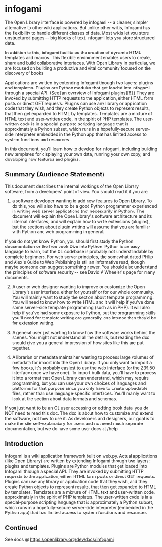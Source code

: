 # infogami

The Open Library interface is powered by infogami -- a cleaner, simpler alternative to other wiki applications. But unlike other wikis, Infogami has the flexibility to handle different classes of data. Most wikis let you store unstructured pages -- big blocks of text. Infogami lets you store structured data.

In addition to this, infogami facilitates the creation of dynamic HTML templates and macros. This flexible environment enables users to create, share and build collaborative interfaces. With Open Library in particular, we are focused on building a productive and vital community focused on the discovery of books.

Applications are written by extending Infogami through two layers: plugins and templates. Plugins are Python modules that get loaded into Infogami through a special API. (See [an overview of Infogami plugins][6].) They are invoked by submitting HTTP requests to the application, either HTML form posts or direct GET requests. Plugins can use any library or application code that they wish, and they create Python objects to represent results, that then get expanded to HTML by templates. Templates are a mixture of HTML text and user-written code, in the spirit of PHP templates. The user-written code is in a special-purpose scripting language that is approximately a Python subset, which runs in a hopefully-secure server-side interpreter embedded in the Python app that has limited access to system functions and resources.

In this document, you'll learn how to develop for infogami, including building new templates for displaying your own data, running your own copy, and developing new features and plugins.

## Summary (Audience Statement)

This document describes the internal workings of the Open Library software, from a developers' point of view. You should read it if you are:

1) a software developer wanting to add new features to Open Library. To do this, you will also have to be a good Python programmer experienced in writing web server applications (not necessarily in Python). The document will explain the Open Library's software architecture and its internal interfaces, and will explain how to write extensions (plugins), but the sections about plugin writing will assume that you are familiar with Python and web programming in general.

If you do not yet know Python, you should first study the Python documentation or the free book Dive into Python. Python is an easy language to learn, but the OL codebase is probably not understandable by complete beginners.
For web server principles, the somewhat dated Philip and Alex's Guide to Web Publishing is still an informative read, though maybe someone can suggest something newer. You should also understand the principles of software security -- see David A Wheeler's page for many documents.

2) A user or web designer wanting to improve or customize the Open Library's user interface, either for yourself or for our whole community. You will mainly want to study the section about template programming. You will need to know how to write HTML and it will help if you've done some server-side template programming (such as in PHP). It will also help if you've had some exposure to Python, but the programming skills you'll need for template writing are generally less intense than they'd be for extension writing.

3) A general user just wanting to know how the software works behind the scenes. You might not understand all the details, but reading the doc should give you a general impression of how sites like this are put together.

4) A librarian or metadata maintainer wanting to process large volumes of metadata for import into the Open Library. If you only want to import a few books, it's probably easiest to use the web interface (or the Z39.50 interface once we have one). To import bulk data, you'll have to process it into a format that Open Library can understand, which may require programming, but you can use your own choices of languages and platforms for that purpose since you only have to create uploadable files, rather than use language-specific interfaces. You'll mainly want to look at the section about data formats and schemas.

If you just want to be an OL user accessing or editing book data, you do NOT need to read this doc. The doc is about how to customize and extend the software, not how to use it. As developers and designers, our goal is to make the site self-explanatory for users and not need much separate documentation, but we do have some user docs at /help.

## Introduction

Infogami is a wiki application framework built on web.py. Actual applications (like Open Library) are written by extending Infogami through two layers: plugins and templates. Plugins are Python modules that get loaded into Infogami through a special API. They are invoked by submitting HTTP requests to the application, either HTML form posts or direct GET requests. Plugins can use any library or application code that they wish, and they create Python objects to represent results, that then get expanded to HTML by templates. Templates are a mixture of HTML text and user-written code, approximately in the spirit of PHP templates. The user-written code is in a special-purpose scripting language that is approximately a Python subset, which runs in a hopefully-secure server-side interpreter (embedded in the Python app) that has limited access to system functions and resources.

## Continued

See docs @ https://openlibrary.org/dev/docs/infogami

